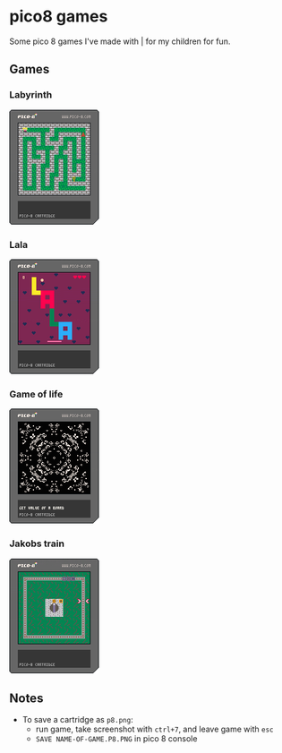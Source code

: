 # pico8 games

Some pico 8 games I've made with | for my children for fun.

## Games

### Labyrinth

![labyrinth](carts/labyrinth.p8.png)

### Lala

![lala](carts/lala.p8.png)

### Game of life

![game-of-life](carts/game-of-life.p8.png)

### Jakobs train

![jakobs-train](carts/jakobs-train.p8.png)

## Notes

- To save a cartridge as ``p8.png``:
  - run game, take screenshot with ``ctrl+7``, and leave game with ``esc``
  - ``SAVE NAME-OF-GAME.P8.PNG`` in pico 8 console